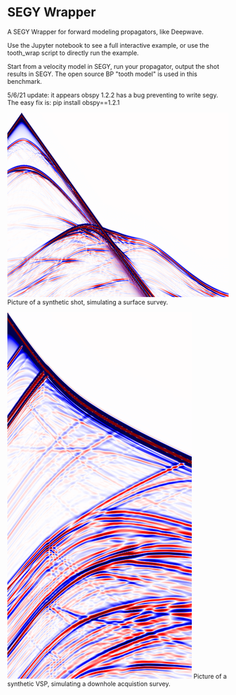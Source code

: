 # SEGY Wrapper
A SEGY Wrapper for forward modeling propagators, like Deepwave.

Use the Jupyter notebook to see a full interactive example, or use the tooth_wrap script to directly run the example.

Start from a velocity model in SEGY, run your propagator, output the shot results in SEGY. The open source BP "tooth model" is used in this benchmark.

5/6/21 update: it appears obspy 1.2.2 has a bug preventing to write segy. 
The easy fix is: pip install obspy==1.2.1

![Shot](Shot_1.png)
Picture of a synthetic shot, simulating a surface survey.

![VSP](vsp2.png)
Picture of a synthetic VSP, simulating a downhole acquistion survey.

